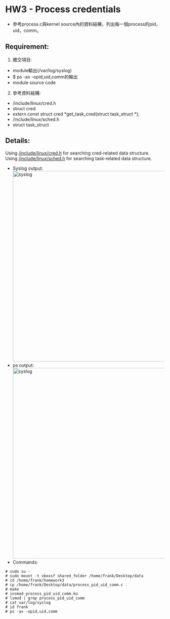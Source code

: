 # HW3 - Process credentials

* 參考process.c與kernel source內的資料結構，列出每一個process的pid，uid，comm。

## Requirement: 

1. 繳交項目:
* module輸出(/var/log/syslog)
* $ ps -ax -opid,uid,comm的輸出
* module source code

2. 參考資料結構:
* /include/linux/cred.h
* struct cred
* extern const struct cred *get_task_cred(struct task_struct *);
* /include/linux/sched.h
* struct task_struct

## Details:

Using [/include/linux/cred.h](https://lxr.linux.no/linux+v5.17/include/linux/cred.h) for searching cred-related data structure.  
Using [/include/linux/sched.h](https://lxr.linux.no/linux+v6.0.9/include/linux/sched.h) for searching task-related data structure.


* Syslog output:  
<img src="https://github.com/frankkn/Linux_Kernel/blob/master/HW3_Process_credentials/syslog/syslog1.jpg" width="800" height="600" alt="syslog"/><br/>
* ps output:  
<img src="https://github.com/frankkn/Linux_Kernel/blob/master/HW3_Process_credentials/ps/ps1.jpg" width="800" height="600" alt="syslog"/><br/>
* Commands:
```
# sudo su -
# sudo mount -t vboxsf shared_folder /home/frank/Desktop/data
# cd /home/frank/homework3
# cp /home/frank/Desktop/data/process_pid_uid_comm.c .
# make 
# insmod process_pid_uid_comm.ko
# lsmod | grep process_pid_uid_comm
# cat var/log/syslog
# id frank
# ps -ax -opid,uid,comm